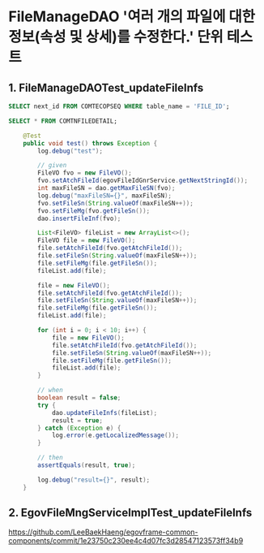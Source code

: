 # FileManageDAO '여러 개의 파일에 대한 정보(속성 및 상세)를 수정한다.' 단위 테스트

## 1. FileManageDAOTest_updateFileInfs

```sql
SELECT next_id FROM COMTECOPSEQ WHERE table_name = 'FILE_ID';

SELECT * FROM COMTNFILEDETAIL;
```

```java
	@Test
	public void test() throws Exception {
		log.debug("test");

		// given
		FileVO fvo = new FileVO();
		fvo.setAtchFileId(egovFileIdGnrService.getNextStringId());
		int maxFileSN = dao.getMaxFileSN(fvo);
		log.debug("maxFileSN={}", maxFileSN);
		fvo.setFileSn(String.valueOf(maxFileSN++));
		fvo.setFileMg(fvo.getFileSn());
		dao.insertFileInf(fvo);

		List<FileVO> fileList = new ArrayList<>();
		FileVO file = new FileVO();
		file.setAtchFileId(fvo.getAtchFileId());
		file.setFileSn(String.valueOf(maxFileSN++));
		file.setFileMg(file.getFileSn());
		fileList.add(file);

		file = new FileVO();
		file.setAtchFileId(fvo.getAtchFileId());
		file.setFileSn(String.valueOf(maxFileSN++));
		file.setFileMg(file.getFileSn());
		fileList.add(file);

		for (int i = 0; i < 10; i++) {
			file = new FileVO();
			file.setAtchFileId(fvo.getAtchFileId());
			file.setFileSn(String.valueOf(maxFileSN++));
			file.setFileMg(file.getFileSn());
			fileList.add(file);
		}

		// when
		boolean result = false;
		try {
			dao.updateFileInfs(fileList);
			result = true;
		} catch (Exception e) {
			log.error(e.getLocalizedMessage());
		}

		// then
		assertEquals(result, true);

		log.debug("result={}", result);
	}
```

## 2. EgovFileMngServiceImplTest_updateFileInfs

<https://github.com/LeeBaekHaeng/egovframe-common-components/commit/1e23750c230ee4c4d07fc3d28547123573ff34b9>

